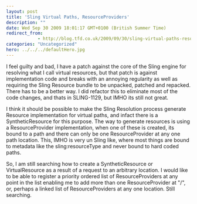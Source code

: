 ```yaml
---
layout: post
title: 'Sling Virtual Paths, ResourceProviders'
description: ""
date: Wed Sep 30 2009 18:01:17 GMT+0100 (British Summer Time)
redirect_from: 
            - http://blog.tfd.co.uk/2009/09/30/sling-virtual-paths-resourceproviders/
categories: "Uncategorized"
hero: ../../../defaultHero.jpg
---
```

I feel guilty and bad, I have a patch against the core of the Sling engine for resolving what I call virtual resources, but that patch is against implementation code and breaks with an annoying regularity as well as requiring the Sling Resource bundle to be unpacked, patched and repacked. There has to be a better way. I did refactor this to eliminate most of the code changes, and thats in SLING-1129, but IMHO its still not great.

I think it should be possible to make the Sling Resolution process generate Resource implementation for virtual paths, and infact there is a SyntheticResource for this purpose. The way to generate resources is using a ResourceProvider implementation, when one of these is created, its bound to a path and there can only be one ResourceProvider at any one path location. This, IMHO is very un Sling like, where most things are bound to metadata like the sling:resourceType and never bound to hard coded paths.

So, I am still searching how to create a SyntheticResource or VirtualResource as a result of a request to an arbitrary location. I would like to be able to register a priority ordered list of ResourceProviders at any point in the list enabling me to add more than one ResourceProvider at "/", or, perhaps a linked list of ResourceProviders at any one location. Still searching.
